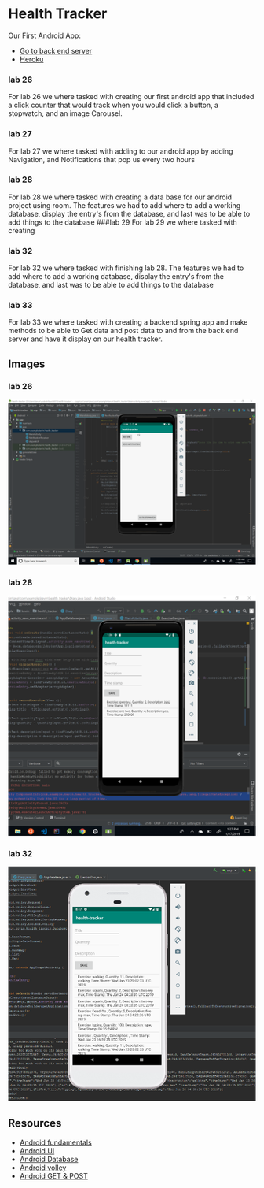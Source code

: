 # Health Tracker
Our First Android App:
* [Go to back end server](https://github.com/Kevinrosales/health-tracker-backend)
* [Heroku](https://kevin-health-tracker.herokuapp.com/exercises)
### lab 26 
For lab 26 we where tasked with creating our first android app that included a click counter that 
would track when you would click a button, a stopwatch, and an image Carousel.
### lab 27 
For lab 27 we where tasked with adding to our android app by adding Navigation, and Notifications
that pop us every two hours
### lab 28 
For lab 28 we where tasked with creating a data base for our android project using room. The
features we had to add where to add a working database, display the entry's from the database, and
last was to be able to add things to the database
###lab 29
For lab 29 we where tasked with creating 
### lab 32
 For lab 32 we where tasked with finishing lab 28. The features we had to add where to add a working
database, display the entry's from the database, and last was to be able to add things to the 
database
### lab 33
For lab 33 we where tasked with creating a backend spring app and make methods to be able to Get 
data and post data to and from the back end server and have it display on our health tracker.
## Images 

### lab 26
![lab 26](ScreenShot/lab26SC.PNG)

### lab 28
![lab 28](ScreenShot/DBworking.PNG)

### lab 32
![lab 33](ScreenShot/herokuDB.PNG)


## Resources 
* [Android fundamentals](https://developer.android.com/guide/components/fundamentals)
* [Android UI](https://developer.android.com/guide/topics/ui/)
* [Android Database](https://developer.android.com/topic/libraries/architecture/room)
* [Android volley](https://developer.android.com/training/volley/simple#java)
* [Android GET & POST](http://www.itsalif.info/content/android-volley-tutorial-http-get-post-put)

